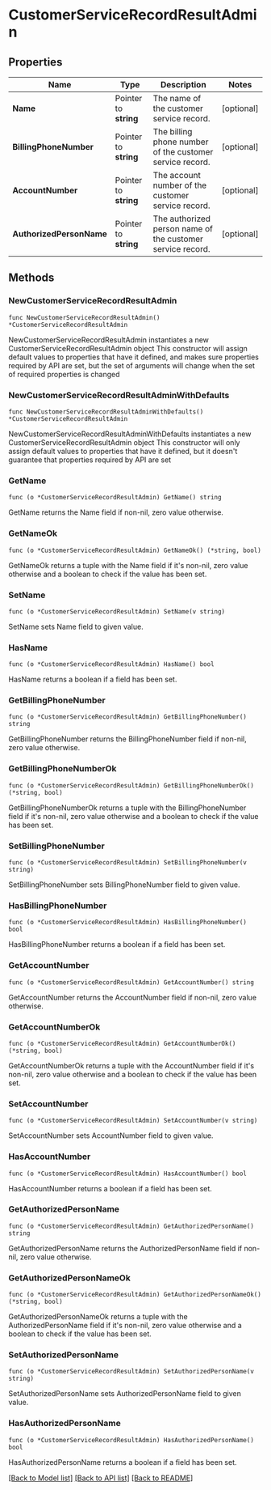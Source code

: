# CustomerServiceRecordResultAdmin

## Properties

Name | Type | Description | Notes
------------ | ------------- | ------------- | -------------
**Name** | Pointer to **string** | The name of the customer service record. | [optional] 
**BillingPhoneNumber** | Pointer to **string** | The billing phone number of the customer service record. | [optional] 
**AccountNumber** | Pointer to **string** | The account number of the customer service record. | [optional] 
**AuthorizedPersonName** | Pointer to **string** | The authorized person name of the customer service record. | [optional] 

## Methods

### NewCustomerServiceRecordResultAdmin

`func NewCustomerServiceRecordResultAdmin() *CustomerServiceRecordResultAdmin`

NewCustomerServiceRecordResultAdmin instantiates a new CustomerServiceRecordResultAdmin object
This constructor will assign default values to properties that have it defined,
and makes sure properties required by API are set, but the set of arguments
will change when the set of required properties is changed

### NewCustomerServiceRecordResultAdminWithDefaults

`func NewCustomerServiceRecordResultAdminWithDefaults() *CustomerServiceRecordResultAdmin`

NewCustomerServiceRecordResultAdminWithDefaults instantiates a new CustomerServiceRecordResultAdmin object
This constructor will only assign default values to properties that have it defined,
but it doesn't guarantee that properties required by API are set

### GetName

`func (o *CustomerServiceRecordResultAdmin) GetName() string`

GetName returns the Name field if non-nil, zero value otherwise.

### GetNameOk

`func (o *CustomerServiceRecordResultAdmin) GetNameOk() (*string, bool)`

GetNameOk returns a tuple with the Name field if it's non-nil, zero value otherwise
and a boolean to check if the value has been set.

### SetName

`func (o *CustomerServiceRecordResultAdmin) SetName(v string)`

SetName sets Name field to given value.

### HasName

`func (o *CustomerServiceRecordResultAdmin) HasName() bool`

HasName returns a boolean if a field has been set.

### GetBillingPhoneNumber

`func (o *CustomerServiceRecordResultAdmin) GetBillingPhoneNumber() string`

GetBillingPhoneNumber returns the BillingPhoneNumber field if non-nil, zero value otherwise.

### GetBillingPhoneNumberOk

`func (o *CustomerServiceRecordResultAdmin) GetBillingPhoneNumberOk() (*string, bool)`

GetBillingPhoneNumberOk returns a tuple with the BillingPhoneNumber field if it's non-nil, zero value otherwise
and a boolean to check if the value has been set.

### SetBillingPhoneNumber

`func (o *CustomerServiceRecordResultAdmin) SetBillingPhoneNumber(v string)`

SetBillingPhoneNumber sets BillingPhoneNumber field to given value.

### HasBillingPhoneNumber

`func (o *CustomerServiceRecordResultAdmin) HasBillingPhoneNumber() bool`

HasBillingPhoneNumber returns a boolean if a field has been set.

### GetAccountNumber

`func (o *CustomerServiceRecordResultAdmin) GetAccountNumber() string`

GetAccountNumber returns the AccountNumber field if non-nil, zero value otherwise.

### GetAccountNumberOk

`func (o *CustomerServiceRecordResultAdmin) GetAccountNumberOk() (*string, bool)`

GetAccountNumberOk returns a tuple with the AccountNumber field if it's non-nil, zero value otherwise
and a boolean to check if the value has been set.

### SetAccountNumber

`func (o *CustomerServiceRecordResultAdmin) SetAccountNumber(v string)`

SetAccountNumber sets AccountNumber field to given value.

### HasAccountNumber

`func (o *CustomerServiceRecordResultAdmin) HasAccountNumber() bool`

HasAccountNumber returns a boolean if a field has been set.

### GetAuthorizedPersonName

`func (o *CustomerServiceRecordResultAdmin) GetAuthorizedPersonName() string`

GetAuthorizedPersonName returns the AuthorizedPersonName field if non-nil, zero value otherwise.

### GetAuthorizedPersonNameOk

`func (o *CustomerServiceRecordResultAdmin) GetAuthorizedPersonNameOk() (*string, bool)`

GetAuthorizedPersonNameOk returns a tuple with the AuthorizedPersonName field if it's non-nil, zero value otherwise
and a boolean to check if the value has been set.

### SetAuthorizedPersonName

`func (o *CustomerServiceRecordResultAdmin) SetAuthorizedPersonName(v string)`

SetAuthorizedPersonName sets AuthorizedPersonName field to given value.

### HasAuthorizedPersonName

`func (o *CustomerServiceRecordResultAdmin) HasAuthorizedPersonName() bool`

HasAuthorizedPersonName returns a boolean if a field has been set.


[[Back to Model list]](../README.md#documentation-for-models) [[Back to API list]](../README.md#documentation-for-api-endpoints) [[Back to README]](../README.md)


